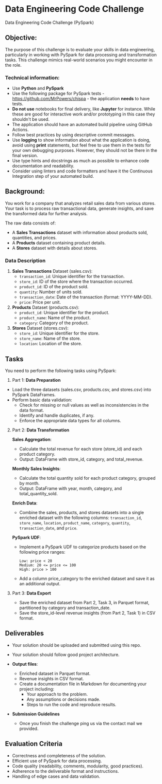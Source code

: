 # Data Engineering Code Challenge
Data Engineering Code Challenge (PySpark)

## Objective:
The purpose of this challenge is to evaluate your skills in data engineering, particularly in working with PySpark for data processing and transformation tasks. This challenge mimics real-world scenarios you might encounter in the role.

### Technical information:
- Use **Python** and **PySpark** 
- Use the following package for PySpark tests - https://github.com/MrPowers/chispa - the application **needs** to have tests.
- **Do not use** notebooks for final delivery, like **Jupyter** for instance. While these are good for interactive work and/or prototyping in this case they shouldn't be used.
- The application should have an automated build pipeline using GitHub Actions.
- Follow best practices by using descriptive commit messages.
- Use **logging** to show information about what the application is doing, avoid using **print** statements, but feel free to use them in the tests for your own debugging purposes. However, they should not be there in the final version.
- Use type hints and docstrings as much as possible to enhance code documentation and readability.
- Consider using linters and code formatters and have it the Continuous Integration step of your automated build.

## Background:
You work for a company that analyzes retail sales data from various stores. Your task is to process raw transactional data, generate insights, and save the transformed data for further analysis.

The raw data consists of:
- A **Sales Transactions** dataset with information about products sold, quantities, and prices.
- A **Products** dataset containing product details.
- A **Stores** dataset with details about stores.

### Data Description
1. **Sales Transactions** Dataset (sales.csv):
    - ```transaction_id```: Unique identifier for the transaction.
    - ```store_id```: ID of the store where the transaction occurred.
    - ```product_id```: ID of the product sold.
    - ```quantity```: Number of units sold.
    - ```transaction_date```: Date of the transaction (format: YYYY-MM-DD).
    - ```price```: Price per unit.
2. **Products** Dataset (products.csv):
    - ```product_id```: Unique identifier for the product.
    - ```product_name```: Name of the product.
    - ```category```: Category of the product.
3. **Stores** Dataset (stores.csv):
    - ```store_id```: Unique identifier for the store.
    - ```store_name```: Name of the store.
    - ```location```: Location of the store.

## Tasks
You need to perform the following tasks using PySpark:
1. Part 1: **Data Preparation**
- Load the three datasets (sales.csv, products.csv, and stores.csv) into PySpark DataFrames.
- Perform basic data validation:
    - Check for missing or null values as well as inconsistencies in the data format.
    - Identify and handle duplicates, if any.
    - Enforce the appropriate data types for all columns.

2. Part 2: **Data Transformation**

    **Sales Aggregation**:
    - Calculate the total revenue for each store (store_id) and each product category.
    - Output: DataFrame with store_id, category, and total_revenue.

    **Monthly Sales Insights**:
    - Calculate the total quantity sold for each product category, grouped by month.
    - Output: DataFrame with year, month, category, and total_quantity_sold.

    **Enrich Data**:
    - Combine the sales, products, and stores datasets into a single enriched dataset with the following columns:
```transaction_id```, ```store_name```, ```location```, ```product_name```, ```category```, ``quantity``, ``transaction_date``, and ```price```.

    **PySpark UDF**:
    - Implement a PySpark UDF to categorize products based on the following price ranges:

        ```
        Low: price < 20
        Medium: 20 <= price <= 100
        High: price > 100
        ```

    - Add a column price_category to the enriched dataset and save it as an additional output.



3. Part 3: **Data Export**
    - Save the enriched dataset from Part 2, Task 3, in Parquet format, partitioned by category and transaction_date.
    - Save the store_id-level revenue insights (from Part 2, Task 1) in CSV format.

    
## Deliverables
- Your solution should be uploaded and submitted using this repo.
- Your solution should follow good project architecture.

- **Output files**:
    - Enriched dataset in Parquet format.
    - Revenue insights in CSV format.
    - Create a documentation file in Markdown for documenting your project including:
        - Your approach to the problem.
        - Any assumptions or decisions made.
        - Steps to run the code and reproduce results.

- **Submission Guidelines**
    - Once you finish the challenge ping us via the contact mail we provided. 

## Evaluation Criteria
- Correctness and completeness of the solution.
- Efficient use of PySpark for data processing.
- Code quality (readability, comments, modularity, good practices).
- Adherence to the deliverable format and instructions.
- Handling of edge cases and data validation.

